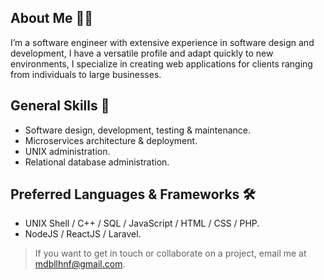 ## About Me 🤵🏻

I’m a software engineer with extensive experience in software design and development, I have a versatile profile and adapt quickly to new environments, I specialize in creating web applications for clients ranging from individuals to large businesses.

## General Skills 💎

- Software design, development, testing & maintenance.
- Microservices architecture & deployment.
- UNIX administration.
- Relational database administration.

## Preferred Languages & Frameworks 🛠️

- UNIX Shell / C++ / SQL / JavaScript / HTML / CSS / PHP.
- NodeJS / ReactJS / Laravel.

> If you want to get in touch or collaborate on a project, email me at mdbllhnf@gmail.com.
